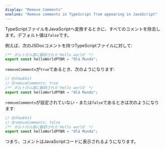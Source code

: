 ```yaml
---
display: "Remove Comments"
oneline: "Remove comments in TypeScript from appearing in JavaScript"
---
```


TypeScriptファイルをJavaScriptへ変換するときに、すべてのコメントを除去します。デフォルト値は`false`です。

例えば、次のJSDocコメントを持つTypeScriptファイルに対して:

```ts
/** ポルトガル語に翻訳された'Hello world' */
export const helloWorldPTBR = "Olá Mundo";
```

`removeComments`が`true`であるとき、次のようになります:

```ts twoslash
// @showEmit
// @removeComments: true
/** ポルトガル語に翻訳された'Hello world' */
export const helloWorldPTBR = "Olá Mundo";
```

`removeComments`が設定されていない・または`false`であるときは次のようになります:

```ts twoslash
// @showEmit
// @removeComments: false
/** ポルトガル語に翻訳された'Hello world' */
export const helloWorldPTBR = "Olá Mundo";
```

つまり、コメントはJavaScriptコードに表示されるようになります。
